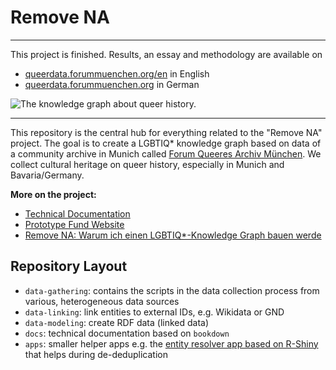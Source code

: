 # Remove NA

---

This project is finished. Results, an essay and methodology are available on 
* [queerdata.forummuenchen.org/en](http://queerdata.forummuenchen.org/en) in English
* [queerdata.forummuenchen.org](http://queerdata.forummuenchen.org) in German 

![The knowledge graph about queer history.](https://katharinabrunner.de/wp-content/uploads/2022/05/full-network-big.png)

---

This repository is the central hub for everything related to the "Remove NA" project.
The goal is to create a LGBTIQ* knowledge graph based on data of a community archive in Munich called [Forum Queeres Archiv München](https://forummuenchen.org/en/english/). 
We collect cultural heritage on queer history, especially in Munich and Bavaria/Germany.

**More on the project:**

* [Technical Documentation](https://cutterkom.github.io/remove-na-lgbtiq-queer-knowledge-graph/)
* [Prototype Fund Website](https://prototypefund.de/project/remove-na/)
* [Remove NA: Warum ich einen LGBTIQ*-Knowledge Graph bauen werde](https://katharinabrunner.de/2022/03/remove-na-ein-lgbtiq-knowledge-graph/)

## Repository Layout

* `data-gathering`: contains the scripts in the data collection process from various, heterogeneous data sources
* `data-linking`: link entities to external IDs, e.g. Wikidata or GND
* `data-modeling`: create RDF data (linked data)
* `docs`: technical documentation based on `bookdown`
* `apps`: smaller helper apps e.g. the [entity resolver app based on R-Shiny](https://github.com/cutterkom/remove-na-lgbtiq-queer-knowledge-graph/blob/main/apps/entity-resolver/index.Rmd) that helps during de-deduplication


